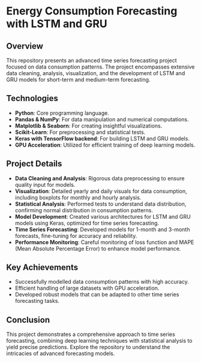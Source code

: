 # Energy Consumption Forecasting with LSTM and GRU

## Overview
This repository presents an advanced time series forecasting project focused on data consumption patterns. The project encompasses extensive data cleaning, analysis, visualization, and the development of LSTM and GRU models for short-term and medium-term forecasting.

## Technologies
- **Python**: Core programming language.
- **Pandas & NumPy**: For data manipulation and numerical computations.
- **Matplotlib & Seaborn**: For creating insightful visualizations.
- **Scikit-Learn**: For preprocessing and statistical tests.
- **Keras with TensorFlow backend**: For building LSTM and GRU models.
- **GPU Acceleration**: Utilized for efficient training of deep learning models.

## Project Details
- **Data Cleaning and Analysis**: Rigorous data preprocessing to ensure quality input for models.
- **Visualization**: Detailed yearly and daily visuals for data consumption, including boxplots for monthly and hourly analysis.
- **Statistical Analysis**: Performed tests to understand data distribution, confirming normal distribution in consumption patterns.
- **Model Development**: Created various architectures for LSTM and GRU models using Keras, optimized for time series forecasting.
- **Time Series Forecasting**: Developed models for 1-month and 3-month forecasts, fine-tuning for accuracy and reliability.
- **Performance Monitoring**: Careful monitoring of loss function and MAPE (Mean Absolute Percentage Error) to enhance model performance.

## Key Achievements
- Successfully modelled data consumption patterns with high accuracy.
- Efficient handling of large datasets with GPU acceleration.
- Developed robust models that can be adapted to other time series forecasting tasks.

## Conclusion
This project demonstrates a comprehensive approach to time series forecasting, combining deep learning techniques with statistical analysis to yield precise predictions. Explore the repository to understand the intricacies of advanced forecasting models.
